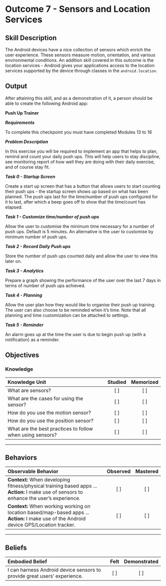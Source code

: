# Outcome 7 - Sensors and Location Services

## Skill Description
The Android devices have a nice collection of sensors which enrich the user experience. These sensors measure motion, orientation, and various environmental conditions. An addition skill covered in this outcome is the location services - Android gives your applications access to the location services supported by the device through classes in the `android.location`.

## Output
After attaining this skill, and as a demonstration of it, a person should be able to create the following Android app:

**Push Up Trainer**

**_Requirements_**

To complete this checkpoint you must have completed Modules 13 to 16

**_Problem Description_**

In this exercise you will be required to implement an app that helps to plan, remind and count your daily push ups. This will help users to stay discipline, see monitoring report of how well they are doing with their daily exercise, and of course stay fit.

**_Task 0 - Startup Screen_**

Create a start up screen that has a button that allows users to start counting their push ups - the startup screen shows up based on what has been planned. The push ups last for the time/number of push ups configured for it to last, after which a beep goes off to show that the time/count has elapsed.

**_Task 1 - Customize time/number of push ups_**

Allow the user to customise the minimum time necessary for a number of push ups. Default is 5 minutes. An alternative is the user to customise by minimum number of push ups.

**_Task 2 - Record Daily Push ups_**

Store the number of push ups counted daily and allow the user to view this later on.

**_Task 3 - Analytics_**

Prepare a graph showing the performance of the user over the last 7 days in terms of number of push ups achieved.

**_Task 4 - Planning_**

Allow the user plan how they would like to organise their push up training. The user can also choose to be reminded when it’s time.
Note that all planning and time customization can be attached to settings.

**_Task 5 - Reminder_**

An alarm goes up at the time the user is due to begin push up (with a notification) as a reminder.

## Objectives

### Knowledge

| Knowledge Unit   |      Studied      | Memorized |
|:-------------|:------------------:|:--------:|
| What are sensors?| [ ] | [ ] |
| What are the cases for using the sensor? | [ ] | [ ] |
| How do you use the motion sensor? | [ ] | [ ] |
| How do you use the position sensor?| [ ] | [ ] |
| What are the best practices to follow when using sensors? | [ ] | [ ] |

----------

## Behaviors

| Observable Behavior   |      Observed      | Mastered |
|:-------------|:------------------:|:--------:|
| **Context:** When developing fitness/physical training based apps ... **Action:** I make use of sensors to enhance the user’s experience. | [ ] | [ ]  |
| **Context:** When working working on location based/map-based apps ... **Action:**  I make use of the Android device GPS/Location tracker. | [ ] | [ ]  |
----------

## Beliefs

| Embodied Belief   |      Felt      | Demonstrated |
|:-------------|:------------------:|:--------:|
| I can harness Android device sensors to provide great users’ experience. | [ ] | [ ]  |